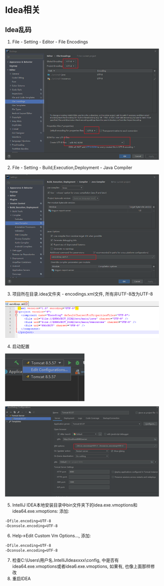 # Idea相关

## Idea乱码

1. File - Setting - Editor - File Encodings

![image](img/idea_encode_config_1.png)

2. File - Setting - Build,Execution,Deployment - Java Compiler

![image](img/idea_encode_config_2.png)

3. 项目所在目录.idea文件夹 - encodings.xml文件, 所有非UTF-8改为UTF-8

![image](img/idea_encode_config_3.png)

4. 启动配置

![image](img/idea_encode_config_4.png)

![image](img/idea_encode_config_5.png)

5. IntelliJ IDEA本地安装目录中bin文件夹下的idea.exe.vmoptions和idea64.exe.vmoptions:
添加:

```
-Dfile.encoding=UTF-8
-Dconsole.encoding=UTF-8
```

6.  Help->Edit Custom Vm Options..., 添加:

```
-Dfile.encoding=UTF-8
-Dconsole.encoding=UTF-8
```

7. 检查C:\Users\用户名\.IntelliJIdeaxxxx\config, 中是否有idea64.exe.vmoptions或者idea6.exe.vmoptions, 如果有, 也像上面那样修改
8. 重启IDEA
